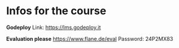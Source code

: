# Infos for the course

**Godeploy**
Link: <https://lms.godeploy.it>

**Evaluation please**
<https://www.flane.de/eval>
Password: 24P2MX83
